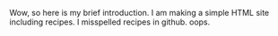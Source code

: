 Wow, so here is my brief introduction. I am making a simple HTML site including recipes. I misspelled recipes in github. oops. 
